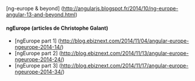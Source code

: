 [ng-europe & beyond] (http://angularjs.blogspot.fr/2014/10/ng-europe-angular-13-and-beyond.html)

#### ngEurope (articles de Christophe Galant)
- [ngEurope part 1] (http://blog.ebiznext.com/2014/11/04/angular-europe-ngeurope-2014-14/)
- [ngEurope part 2] (http://blog.ebiznext.com/2014/11/13/angular-europe-ngeurope-2014-24/)
- [ngEurope part 3] (http://blog.ebiznext.com/2014/11/17/angular-europe-ngeurope-2014-34/)
